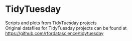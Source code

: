 # TidyTuesday

Scripts and plots from TidyTuesday projects  
Original datafiles for TidyTuesday projects can be found at https://github.com/rfordatascience/tidytuesday
